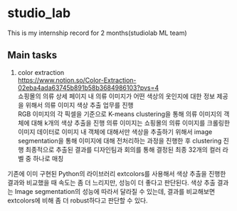 # studio_lab
This is my internship record for 2 months(studiolab ML team)

## Main tasks
1. color extraction  
<https://www.notion.so/Color-Extraction-02eba4ada63745b891b58b3684986103?pvs=4>  
쇼핑몰의 의류 상세 페이지 내 의류 이미지가 어떤 색상의 옷인지에 대한 정보 제공을 위해서 의류 이미지 색상 추출 업무를 진행  
RGB 이미지의 각 픽셀을 기준으로 K-means clustering을 통해 의류 이미지의 객체에 대해 k개의 색상 추출을 진행 
의류 이미지는 쇼핑몰의 의류 이미지를 크롤링한 이미지 데이터로 이미지 내 객체에 대해서만 색상을 추출하기 위해서 image segmentation을 통해 이미지에 대해 전처리하는 과정을 진행한 후 clustering 진행
최종적으로 추출된 결과를 디자인팀과 회의를 통해 결정된 최종 32개의 컬러 라벨 중 하나로 매칭    

기존에 이미 구현된 Python의 라이브러리 extcolors를 사용해서 색상 추출을 진행한 결과와 비교했을 때 속도는 좀 더 느리지만, 성능이 더 좋다고 판단된다. 색상 추출 결과는 Image segmentation의 성능에 따라서 달라질 수 있는데, 결과를 비교해보면 extcolors에 비해 좀 더 robust하다고 판단할 수 있다.

